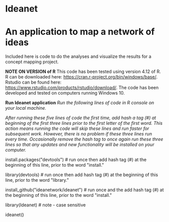 # Ideanet
# An application to map a network of ideas 
Included here is code to do the analyses and visualize the results for a concept mapping project.

**NOTE ON VERSION of R**
 This code has been tested using  version 4.12 of R. R can be downloaded here: https://cran.r-project.org/bin/windows/base/. Rstudio can be found here:  https://www.rstudio.com/products/rstudio/download/.  The code has been developed and tested on computers running Windows 10.
 
**Run Ideanet application**
*Run the following lines of code in R console on your local machine.*

*After running these five lines of code the first time, add hash a tag (#) at beginning of the first three lines prior to the first letter of the first word.  This action means running the code will skip these lines and run faster for subsequent work.  However, there is no problem if these three lines run every time.  Occasionally remove the hash tag  to once again run these three lines so that any updates and new functionality will be installed on your computer.*

install.packages("devtools") # run once then add hash tag (#) at the beginning of this line, prior to the word "install."

library(devtools)  # run once then add hash tag (#) at the beginning of this line, prior to the word "library."

install_github("ideanetwork/ideanet") # run once and the add hash tag (#) at the beginning of this line, prior to the word "install." 

library(Ideanet) # note - case sensitive

ideanet() 
